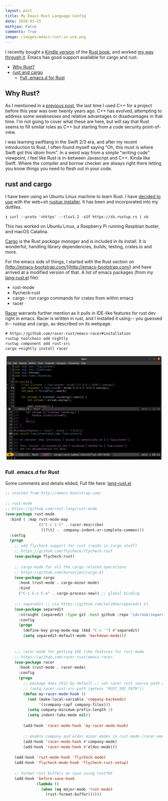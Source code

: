 ```yaml
---
layout: post
title: My Emacs Rust Language Config
date: 2020-03-25
mathjax: False
comments: True
image: /images/emacs-rust-in-use.png
---
```


I recently bought a [Kindle version](https://www.amazon.com/dp/B071YKRV8Q/) of the [Rust book](https://doc.rust-lang.org/book/), and worked [my way through it](https://github.com/idcrook/burst). Emacs has good support available for cargo and rust.

<!-- markdown-toc start - Don't edit this section. Run M-x markdown-toc-refresh-toc -->

- [Why Rust?](#why-rust)
- [rust and cargo](#rust-and-cargo)
    - [Full .emacs.d for Rust](#full-emacsd-for-rust)

<!-- markdown-toc end -->


## Why Rust?

As I mentioned in a [previous post](https://idcrook.github.io/raytracing-iow-in-cpp-cuda-and-optix/#building), the last time I used C++ for a project before this year was over twenty years ago. C++ has evolved, attempting to address some weaknesses and relative advantages or disadvantages in that time. I'm not going to cover what these are here, but will say that Rust seems to fill similar roles as C++ but starting from a code security point-of-view.

I was learning swiftlang in the Swift 2/3 era, and after my recent introduction to Rust, I often found myself saying "Oh, this must is where Swift got this idiom from". In a weird way from a simple "writing code" viewpoint, I feel like Rust is in-between Javascript and C++. Kinda like Swift. Where the compiler and borrow checker are always right there letting you know things you need to flesh out in your code.

## rust and cargo

I have been using an Ubuntu Linux machine to learn Rust. I have [decided to use](https://github.com/idcrook/burst/blob/main/notes/emacs.org) with the web+sh [rustup installer](https://rustup.rs/). It has been and incorporated into my dotfiles.


```shell
❯ curl --proto '=https' --tlsv1.2 -sSf https://sh.rustup.rs | sh
```

This has worked on Ubuntu Linux, a Raspberry Pi running Raspbian buster, and macOS Catalina.

[Cargo](https://doc.rust-lang.org/cargo) is the Rust *package manager* and is included in its install. It is wonderful, handling library dependencies, builds, testing, crates.io  and more.

For the emacs side of things, I started with the Rust section on [http://emacs-bootstrap.com/](http://emacs-bootstrap.com/) and have arrived at a modified version of that. A list of emacs packages (from my [lang-rust.el](https://github.com/idcrook/.emacs.d/blob/main/elisp/lang-rust.el) file):

 - rust-mode
 - flycheck-rust
 - cargo - run cargo commands for crates from within emacs
 - racer

[Racer](https://github.com/racer-rust/emacs-racer) warrants further mention as it pulls in IDE-like features for rust dev right in emacs. Racer is written in rust, and I installed it using-- you guessed it-- rustup and cargo, as described on its webpage.


```shell
# https://github.com/racer-rust/emacs-racer#installation
rustup toolchain add nightly
rustup component add rust-src
cargo +nightly install racer
```

![lookup library function in rust in emacs](/images/emacs-rust-in-use.png)


### Full .emacs.d for Rust

Some comments and details elided, Full file here:  [lang-rust.el](https://github.com/idcrook/.emacs.d/blob/main/elisp/lang-rust.el)

```lisp
;; started from http://emacs-bootstrap.com/

;; rust-mode
;; https://github.com/rust-lang/rust-mode
(use-package rust-mode
  :bind ( :map rust-mode-map
               (("C-c C-t" . racer-describe)
                ([?\t] .  company-indent-or-complete-common)))
  :config
  (progn
    ;; add flycheck support for rust (reads in cargo stuff)
    ;; https://github.com/flycheck/flycheck-rust
    (use-package flycheck-rust)

    ;; cargo-mode for all the cargo related operations
    ;; https://github.com/kwrooijen/cargo.el
    (use-package cargo
      :hook (rust-mode . cargo-minor-mode)
      :bind
      ("C-c C-c C-n" . cargo-process-new)) ;; global binding

    ;;; separedit ;; via https://github.com/twlz0ne/separedit.el
    (use-package separedit
      :straight (separedit :type git :host github :repo "idcrook/separedit.el")
      :config
      (progn
        (define-key prog-mode-map (kbd "C-c '") #'separedit)
        (setq separedit-default-mode 'markdown-mode)))


    ;;; racer-mode for getting IDE like features for rust-mode
    ;; https://github.com/racer-rust/emacs-racer
    (use-package racer
      :hook (rust-mode . racer-mode)
      :config
      (progn
        ;; package does this by default ;; set racer rust source path environment variable
        ;; (setq racer-rust-src-path (getenv "RUST_SRC_PATH"))
        (defun my-racer-mode-hook ()
          (set (make-local-variable 'company-backends)
               '((company-capf company-files)))
          (setq company-minimum-prefix-length 1)
          (setq indent-tabs-mode nil))

        (add-hook 'racer-mode-hook 'my-racer-mode-hook)

        ;; enable company and eldoc minor modes in rust-mode (racer-mode)
        (add-hook 'racer-mode-hook #'company-mode)
        (add-hook 'racer-mode-hook #'eldoc-mode)))

    (add-hook 'rust-mode-hook 'flycheck-mode)
    (add-hook 'flycheck-mode-hook 'flycheck-rust-setup)

    ;; format rust buffers on save using rustfmt
    (add-hook 'before-save-hook
              (lambda ()
                (when (eq major-mode 'rust-mode)
                  (rust-format-buffer))))))

```
